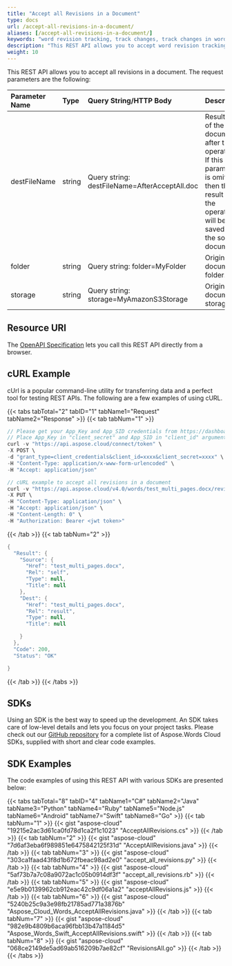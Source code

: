 ```yaml
---
title: "Accept all Revisions in a Document"
type: docs
url: /accept-all-revisions-in-a-document/
aliases: [/accept-all-revisions-in-a-document/]
keywords: "word revision tracking, track changes, track changes in word"
description: "This REST API allows you to accept word revision tracking."
weight: 10
---
```


This REST API allows you to accept all revisions in a document. The request parameters are the following:

|Parameter Name|Type|Query String/HTTP Body|Description|
| :- | :- | :- | :- |
|destFileName|string|Query string: destFileName=AfterAcceptAll.doc|Result path of the document after the operation. If this parameter is omitted then the result of the operation will be saved as the source document.|
|folder|string|Query string: folder=MyFolder|Original document folder.|
|storage|string|Query string: storage=MyAmazonS3Storage|Original document storage.|

## Resource URI

The [OpenAPI Specification](https://apireference.aspose.cloud/words/#/Revisions/AcceptAllRevisions) lets you call this REST API directly from a browser.

## cURL Example

cUrl is a popular command-line utility for transferring data and a perfect tool for testing REST APIs. The following are a few examples of using cURL.

{{< tabs tabTotal="2" tabID="1" tabName1="Request" tabName2="Response" >}}
{{< tab tabNum="1" >}}
```java
// Please get your App_Key and App_SID credentials from https://dashboard.aspose.cloud/#/apps.
// Place App_Key in "client_secret" and App_SID in "client_id" argument.
curl -v "https://api.aspose.cloud/connect/token" \
-X POST \
-d "grant_type=client_credentials&client_id=xxxx&client_secret=xxxx" \
-H "Content-Type: application/x-www-form-urlencoded" \
-H "Accept: application/json"

// cURL example to accept all revisions in a document
curl -v "https://api.aspose.cloud/v4.0/words/test_multi_pages.docx/revisions/acceptAll" \
-X PUT \
-H "Content-Type: application/json" \
-H "Accept: application/json" \
-H "Content-Length: 0" \
-H "Authorization: Bearer <jwt token>"
```

{{< /tab >}}
{{< tab tabNum="2" >}}
```java
{
  "Result": {
    "Source": {
      "Href": "test_multi_pages.docx",
      "Rel": "self",
      "Type": null,
      "Title": null
    },
    "Dest": {
      "Href": "test_multi_pages.docx",
      "Rel": "result",
      "Type": null,
      "Title": null

    }
  },
  "Code": 200,
  "Status": "OK"

}
```

{{< /tab >}}
{{< /tabs >}}
## SDKs

Using an SDK is the best way to speed up the development. An SDK takes care of low-level details and lets you focus on your project tasks. Please check out our [GitHub repository](https://github.com/aspose-words-cloud) for a complete list of Aspose.Words Cloud SDKs, supplied with short and clear code examples.

## SDK Examples

The code examples of using this REST API with various SDKs are presented below:

{{< tabs tabTotal="8" tabID="4" tabName1="C#" tabName2="Java" tabName3="Python" tabName4="Ruby" tabName5="Node.js" tabName6="Android" tabName7="Swift" tabName8="Go" >}}
{{< tab tabNum="1" >}}
{{< gist "aspose-cloud" "19215e2ac3d61ca0fd78d1ca2f1c1023" "AcceptAllRevisions.cs" >}}
{{< /tab >}}
{{< tab tabNum="2" >}}
{{< gist "aspose-cloud" "7d6af3eba6f989851e6475842125f31d" "AcceptAllRevisions.java" >}}
{{< /tab >}}
{{< tab tabNum="3" >}}
{{< gist "aspose-cloud" "303ca1faad43f8d1b672fbeac98ad2e0" "accept_all_revisions.py" >}}
{{< /tab >}}
{{< tab tabNum="4" >}}
{{< gist "aspose-cloud" "5af73b7a7c08a9072ac1c05b0914df3f" "accept_all_revisions.rb" >}}
{{< /tab >}}
{{< tab tabNum="5" >}}
{{< gist "aspose-cloud" "e5e9b0139962cb912eac42c9df06a1a2" "acceptAllRevisions.js" >}}
{{< /tab >}}
{{< tab tabNum="6" >}}
{{< gist "aspose-cloud" "5240b25c9a3e98fb21785ad771a3876b" "Aspose_Cloud_Words_AcceptAllRevisions.java" >}}
{{< /tab >}}
{{< tab tabNum="7" >}}
{{< gist "aspose-cloud" "982e9b4809b6aca96fbb13b47a1184d5" "Aspose_Words_Swift_AcceptAllRevisions.swift" >}}
{{< /tab >}}
{{< tab tabNum="8" >}}
{{< gist "aspose-cloud" "068ce2149de5ad69ab516209b7ae82cf" "RevisionsAll.go" >}}
{{< /tab >}}
{{< /tabs >}}
